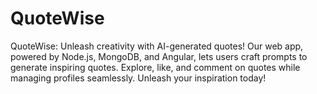 # QuoteWise
QuoteWise: Unleash creativity with AI-generated quotes! Our web app, powered by Node.js, MongoDB, and Angular, lets users craft prompts to generate inspiring quotes. Explore, like, and comment on quotes while managing profiles seamlessly. Unleash your inspiration today!
